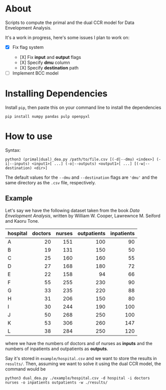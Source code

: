 # About

Scripts to compute the primal and the dual CCR model for Data Envelopment Analysis.

It's a work in progress, here's some issues I plan to work on:
  - [X] Fix flag system<ul><li>[X] Fix **input** and **output** flags</li><li>[X] Specify **dmu** column</li><li>[X] Specify **destination** path</li></ul>
  - [ ] Implement BCC model

# Installing Dependencies

Install `pip`, then paste this on your command line to install the dependencies

```console
pip install numpy pandas pulp openpyxl
```

# How to use

Syntax:
```console
python3 (primal|dual)_dea.py /path/to/file.csv [(-d|--dmu) <index>] (-i|--inputs) <input1>[ ...] (-o|--outputs) <output1>[ ...] [(-w|--destination) <dir>]
```

The default values for the `--dmu` and `--destination` flags are `'dmu'` and the same directory as the `.csv` file, respectively.

## Example

Let's say we have the following dataset taken from the book _Data Envelopment Analysis_, written by William W. Cooper, Lawrewnce M. Seiford and Kaoru Tone.

| hospital | doctors | nurses | outpatients | inpatients |
| -------- | -------:| ------:| -----------:| ----------:|
|A         |       20|     151|          100|          90|
|B         |       19|     131|          150|          50|
|C         |       25|     160|          160|          55|
|D         |       27|     168|          180|          72|
|E         |       22|     158|           94|          66|
|F         |       55|     255|          230|          90|
|G         |       33|     235|          220|          88|
|H         |       31|     206|          150|          80|
|I         |       30|     244|          190|         100|
|J         |       50|     268|          250|         100|
|K         |       53|     306|          260|         147|
|L         |       38|     284|          250|         120|

where we have the numbers of doctors and of nurses as **inputs** and the numbers of inpatients and outpatients as **outputs**.


Say it's stored in `example/hospital.csv` and we want to store the results in `results/`. Then, assuming we want to solve it using the dual CCR model, the command would be

```console
python3 dual_dea.py ./example/hospital.csv -d hospital -i doctors nurses -o inpatients outpatients -w ./results/
```
